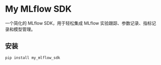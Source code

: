 # My MLflow SDK

一个简化的 MLflow SDK，用于轻松集成 MLflow 实验跟踪、参数记录、指标记录和模型管理。

## 安装

```bash
pip install my_mlflow_sdk
